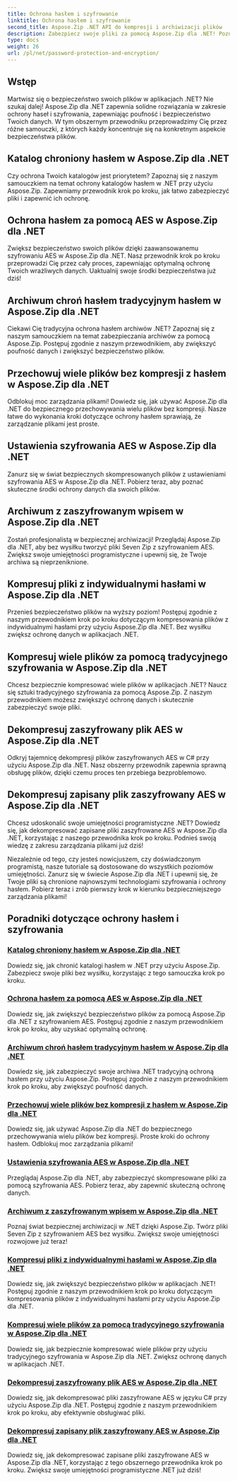 ```yaml
---
title: Ochrona hasłem i szyfrowanie
linktitle: Ochrona hasłem i szyfrowanie
second_title: Aspose.Zip .NET API do kompresji i archiwizacji plików
description: Zabezpiecz swoje pliki za pomocą Aspose.Zip dla .NET! Poznaj szczegółowe samouczki dotyczące ochrony haseł i szyfrowania, od AES po metody tradycyjne.
type: docs
weight: 26
url: /pl/net/password-protection-and-encryption/
---
```


## Wstęp

Martwisz się o bezpieczeństwo swoich plików w aplikacjach .NET? Nie szukaj dalej! Aspose.Zip dla .NET zapewnia solidne rozwiązania w zakresie ochrony haseł i szyfrowania, zapewniając poufność i bezpieczeństwo Twoich danych. W tym obszernym przewodniku przeprowadzimy Cię przez różne samouczki, z których każdy koncentruje się na konkretnym aspekcie bezpieczeństwa plików.

## Katalog chroniony hasłem w Aspose.Zip dla .NET

Czy ochrona Twoich katalogów jest priorytetem? Zapoznaj się z naszym samouczkiem na temat ochrony katalogów hasłem w .NET przy użyciu Aspose.Zip. Zapewniamy przewodnik krok po kroku, jak łatwo zabezpieczyć pliki i zapewnić ich ochronę.

## Ochrona hasłem za pomocą AES w Aspose.Zip dla .NET

Zwiększ bezpieczeństwo swoich plików dzięki zaawansowanemu szyfrowaniu AES w Aspose.Zip dla .NET. Nasz przewodnik krok po kroku przeprowadzi Cię przez cały proces, zapewniając optymalną ochronę Twoich wrażliwych danych. Uaktualnij swoje środki bezpieczeństwa już dziś!

## Archiwum chroń hasłem tradycyjnym hasłem w Aspose.Zip dla .NET

Ciekawi Cię tradycyjna ochrona hasłem archiwów .NET? Zapoznaj się z naszym samouczkiem na temat zabezpieczania archiwów za pomocą Aspose.Zip. Postępuj zgodnie z naszym przewodnikiem, aby zwiększyć poufność danych i zwiększyć bezpieczeństwo plików.

## Przechowuj wiele plików bez kompresji z hasłem w Aspose.Zip dla .NET

Odblokuj moc zarządzania plikami! Dowiedz się, jak używać Aspose.Zip dla .NET do bezpiecznego przechowywania wielu plików bez kompresji. Nasze łatwe do wykonania kroki dotyczące ochrony hasłem sprawiają, że zarządzanie plikami jest proste.

## Ustawienia szyfrowania AES w Aspose.Zip dla .NET

Zanurz się w świat bezpiecznych skompresowanych plików z ustawieniami szyfrowania AES w Aspose.Zip dla .NET. Pobierz teraz, aby poznać skuteczne środki ochrony danych dla swoich plików.

## Archiwum z zaszyfrowanym wpisem w Aspose.Zip dla .NET

Zostań profesjonalistą w bezpiecznej archiwizacji! Przeglądaj Aspose.Zip dla .NET, aby bez wysiłku tworzyć pliki Seven Zip z szyfrowaniem AES. Zwiększ swoje umiejętności programistyczne i upewnij się, że Twoje archiwa są nieprzeniknione.

## Kompresuj pliki z indywidualnymi hasłami w Aspose.Zip dla .NET

Przenieś bezpieczeństwo plików na wyższy poziom! Postępuj zgodnie z naszym przewodnikiem krok po kroku dotyczącym kompresowania plików z indywidualnymi hasłami przy użyciu Aspose.Zip dla .NET. Bez wysiłku zwiększ ochronę danych w aplikacjach .NET.

## Kompresuj wiele plików za pomocą tradycyjnego szyfrowania w Aspose.Zip dla .NET

Chcesz bezpiecznie kompresować wiele plików w aplikacjach .NET? Naucz się sztuki tradycyjnego szyfrowania za pomocą Aspose.Zip. Z naszym przewodnikiem możesz zwiększyć ochronę danych i skutecznie zabezpieczyć swoje pliki.

## Dekompresuj zaszyfrowany plik AES w Aspose.Zip dla .NET

Odkryj tajemnicę dekompresji plików zaszyfrowanych AES w C# przy użyciu Aspose.Zip dla .NET. Nasz obszerny przewodnik zapewnia sprawną obsługę plików, dzięki czemu proces ten przebiega bezproblemowo.

## Dekompresuj zapisany plik zaszyfrowany AES w Aspose.Zip dla .NET

Chcesz udoskonalić swoje umiejętności programistyczne .NET? Dowiedz się, jak dekompresować zapisane pliki zaszyfrowane AES w Aspose.Zip dla .NET, korzystając z naszego przewodnika krok po kroku. Podnieś swoją wiedzę z zakresu zarządzania plikami już dziś!

Niezależnie od tego, czy jesteś nowicjuszem, czy doświadczonym programistą, nasze tutoriale są dostosowane do wszystkich poziomów umiejętności. Zanurz się w świecie Aspose.Zip dla .NET i upewnij się, że Twoje pliki są chronione najnowszymi technologiami szyfrowania i ochrony hasłem. Pobierz teraz i zrób pierwszy krok w kierunku bezpieczniejszego zarządzania plikami!
## Poradniki dotyczące ochrony hasłem i szyfrowania
### [Katalog chroniony hasłem w Aspose.Zip dla .NET](./password-protect-directory/)
Dowiedz się, jak chronić katalogi hasłem w .NET przy użyciu Aspose.Zip. Zabezpiecz swoje pliki bez wysiłku, korzystając z tego samouczka krok po kroku.
### [Ochrona hasłem za pomocą AES w Aspose.Zip dla .NET](./password-protect-with-aes/)
Dowiedz się, jak zwiększyć bezpieczeństwo plików za pomocą Aspose.Zip dla .NET z szyfrowaniem AES. Postępuj zgodnie z naszym przewodnikiem krok po kroku, aby uzyskać optymalną ochronę.
### [Archiwum chroń hasłem tradycyjnym hasłem w Aspose.Zip dla .NET](./password-protect-archive-traditional-password/)
Dowiedz się, jak zabezpieczyć swoje archiwa .NET tradycyjną ochroną hasłem przy użyciu Aspose.Zip. Postępuj zgodnie z naszym przewodnikiem krok po kroku, aby zwiększyć poufność danych.
### [Przechowuj wiele plików bez kompresji z hasłem w Aspose.Zip dla .NET](./store-multiple-files-no-compression-password/)
Dowiedz się, jak używać Aspose.Zip dla .NET do bezpiecznego przechowywania wielu plików bez kompresji. Proste kroki do ochrony hasłem. Odblokuj moc zarządzania plikami!
### [Ustawienia szyfrowania AES w Aspose.Zip dla .NET](./aes-encryption-settings/)
Przeglądaj Aspose.Zip dla .NET, aby zabezpieczyć skompresowane pliki za pomocą szyfrowania AES. Pobierz teraz, aby zapewnić skuteczną ochronę danych.
### [Archiwum z zaszyfrowanym wpisem w Aspose.Zip dla .NET](./archive-with-encrypted-entry/)
Poznaj świat bezpiecznej archiwizacji w .NET dzięki Aspose.Zip. Twórz pliki Seven Zip z szyfrowaniem AES bez wysiłku. Zwiększ swoje umiejętności rozwojowe już teraz!
### [Kompresuj pliki z indywidualnymi hasłami w Aspose.Zip dla .NET](./compress-files-individual-passwords/)
Dowiedz się, jak zwiększyć bezpieczeństwo plików w aplikacjach .NET! Postępuj zgodnie z naszym przewodnikiem krok po kroku dotyczącym kompresowania plików z indywidualnymi hasłami przy użyciu Aspose.Zip dla .NET.
### [Kompresuj wiele plików za pomocą tradycyjnego szyfrowania w Aspose.Zip dla .NET](./compress-multiple-files-traditional-encryption/)
Dowiedz się, jak bezpiecznie kompresować wiele plików przy użyciu tradycyjnego szyfrowania w Aspose.Zip dla .NET. Zwiększ ochronę danych w aplikacjach .NET.
### [Dekompresuj zaszyfrowany plik AES w Aspose.Zip dla .NET](./decompress-aes-encrypted-file/)
Dowiedz się, jak dekompresować pliki zaszyfrowane AES w języku C# przy użyciu Aspose.Zip dla .NET. Postępuj zgodnie z naszym przewodnikiem krok po kroku, aby efektywnie obsługiwać pliki.
### [Dekompresuj zapisany plik zaszyfrowany AES w Aspose.Zip dla .NET](./decompress-aes-encrypted-stored-file/)
Dowiedz się, jak dekompresować zapisane pliki zaszyfrowane AES w Aspose.Zip dla .NET, korzystając z tego obszernego przewodnika krok po kroku. Zwiększ swoje umiejętności programistyczne .NET już dziś!